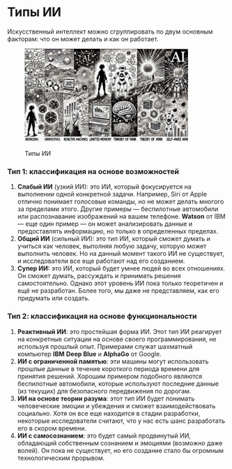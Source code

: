 # Типы ИИ

Искусственный интеллект можно сгруппировать по двум основным факторам: что он может делать и как он работает.&#x20;

<div align="left">

<figure><img src="../../../.gitbook/assets/image (11).png" alt="" width="375"><figcaption><p>Типы ИИ</p></figcaption></figure>

</div>

### Тип 1: классификация на основе возможностей

1. **Слабый ИИ** (узкий ИИ): это ИИ, который фокусируется на выполнении одной конкретной задачи. Например, Siri от Apple отлично понимает голосовые команды, но не может делать многого за пределами этого. Другие примеры — беспилотные автомобили или распознавание изображений на вашем телефоне. **Watson** от IBM — еще один пример — он может анализировать данные и предоставлять информацию, но только в определенных пределах.
2. **Общий ИИ** (сильный ИИ): это тип ИИ, который сможет думать и учиться как человек, выполняя любую задачу, которую может выполнить человек. Но на данный момент такого ИИ не существует, и исследователи все еще работают над его созданием.
3. **Супер ИИ:** это ИИ, который будет умнее людей во всех отношениях. Он сможет думать, рассуждать и принимать решения самостоятельно. Однако этот уровень ИИ пока только теоретичен и ещё не разработан. Более того, мы даже не представляем, как его придумать или создать.

### Тип 2: классификация на основе функциональности

1. **Реактивный ИИ**: это простейшая форма ИИ. Этот тип ИИ реагирует на конкретные ситуации на основе своего программирования, не используя прошлый опыт. Примерами служат шахматный компьютер **IBM** **Deep Blue** и **AlphaGo** от Google.
2. **ИИ с ограниченной памятью**: эти машины могут использовать прошлые данные в течение короткого периода времени для принятия решений. Хорошим примером подобного являются беспилотные автомобили, которые используют последние данные (из текущих) для безопасного передвижения по дорогам.
3. **ИИ на основе теории разума**: этот тип ИИ будет понимать человеческие эмоции и убеждения и сможет взаимодействовать социально. Хотя он все еще находится в стадии разработки, некоторые исследователи считают, что у нас есть шанс разработать его в скором времени.
4. **ИИ с самосознанием**: это будет самый продвинутый ИИ, обладающий собственным сознанием и эмоциями (возможно даже волей). Он пока не существует, но его создание стало бы огромным технологическим прорывом.

